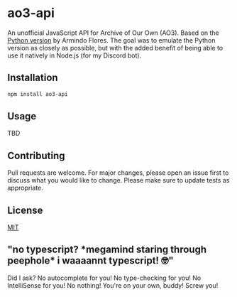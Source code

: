 # ao3-api
An unofficial JavaScript API for Archive of Our Own (AO3). Based on the [Python version](https://github.com/ArmindoFlores/ao3_api) by Armindo Flores.
The goal was to emulate the Python version as closely as possible, but with the added benefit of being able to use it natively in Node.js (for my Discord bot).

## Installation
```bash
npm install ao3-api
```

## Usage
TBD

## Contributing
Pull requests are welcome. For major changes, please open an issue first to discuss what you would like to change. Please make sure to update tests as appropriate.

## License
[MIT](https://choosealicense.com/licenses/mit/)

## "no typescript? \*megamind staring through peephole* i waaaannt typescript! 🤓"
Did I ask? No autocomplete for you! No type-checking for you! No IntelliSense for you! No nothing! You're on your own, buddy! Screw you!